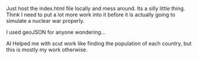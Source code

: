 Just host the index.html file locally and mess around. Its a silly little thing. Think I need to put a lot more work into it
before it is actually going to simulate a nuclear war properly.

I used geoJSON for anyone wondering... 

AI Helped me with scut work like finding the population of each country, but this is mostly my work otherwise.
